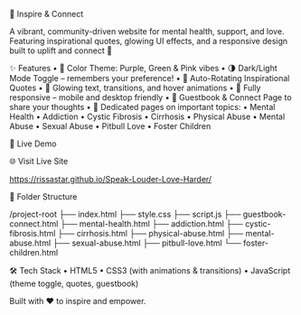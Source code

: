 🌈 Inspire & Connect

A vibrant, community-driven website for mental health, support, and love. Featuring inspirational quotes, glowing UI effects, and a responsive design built to uplift and connect 💖

✨ Features
	•	🎨 Color Theme: Purple, Green & Pink vibes
	•	🌗 Dark/Light Mode Toggle – remembers your preference!
	•	💬 Auto-Rotating Inspirational Quotes
	•	🌈 Glowing text, transitions, and hover animations
	•	📱 Fully responsive – mobile and desktop friendly
	•	💌 Guestbook & Connect Page to share your thoughts
	•	🔗 Dedicated pages on important topics:
	•	Mental Health
	•	Addiction
	•	Cystic Fibrosis
	•	Cirrhosis
	•	Physical Abuse
	•	Mental Abuse
	•	Sexual Abuse
	•	Pitbull Love
	•	Foster Children

🚀 Live Demo

🌐 Visit Live Site

https://rissastar.github.io/Speak-Louder-Love-Harder/

📁 Folder Structure

/project-root
├── index.html
├── style.css
├── script.js
├── guestbook-connect.html
├── mental-health.html
├── addiction.html
├── cystic-fibrosis.html
├── cirrhosis.html
├── physical-abuse.html
├── mental-abuse.html
├── sexual-abuse.html
├── pitbull-love.html
└── foster-children.html

🛠 Tech Stack
	•	HTML5
	•	CSS3 (with animations & transitions)
	•	JavaScript (theme toggle, quotes, guestbook)

Built with ❤️ to inspire and empower.
